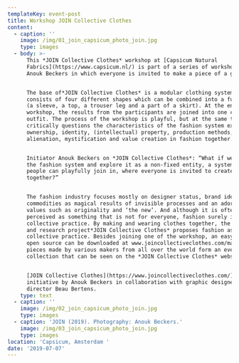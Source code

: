 ```yaml
---
templateKey: event-post
title: Workshop JOIN Collective Clothes
content:
  - caption: ''
    image: /img/01_join_capsicum_photo_join.jpg
    type: images
  - body: >-
      This *JOIN Collective Clothes* workshop at [Capsicum Natural
      Fabrics](https://www.capsicum.nl/) is part of a series of workshops by
      Anouk Beckers in which everyone is invited to make a piece of a garment.


      The base of*JOIN Collective Clothes* is a modular clothing system that
      consists of four different shapes which can be combined into a full outfit
      (a sleeve, a top, a trouser leg and a part of a skirt). At the end of the
      workshop, the results from the participants are joined into one complete
      outfit. The process of the workshop is playful, but at the same time it
      critically questions the characteristics of the fashion system exploring
      ownership, identity, (intellectual) property, production methods,
      alienation, mystification and value creation in fashion together.


      Initiator Anouk Beckers on *JOIN Collective Clothes*: “What if we open up
      the fashion system and explore it as a non-fixed entity, a system where
      people can playfully join in, where everyone is invited to create fashion
      together?”


      The fashion industry focuses mostly on designer status, brand identity,
      commodities as magical results of invisible processes and an adoration of
      values such as originality and ‘the new’. And although it is often
      perceived as something that is not for everyone, fashion surely is a
      collective practice. By making and wearing clothes together, the design
      and research project*JOIN Collective Clothes* proposes fashion as a
      collective practice. Besides joining one of the workshop, an easy-to-use
      open source can be downloaded at www.joincollectiveclothes.com/manual. The
      pieces made by various makers from all over the world form an ever-growing
      collection that can be seen on the *JOIN Collective Clothes* website.


      [JOIN Collective Clothes](https://www.joincollectiveclothes.com/) is an
      initiative by Anouk Beckers in collaboration with graphic designer and art
      director Beau Bertens.
    type: text
  - caption: ''
    image: /img/02_join_capsicum_photo_join.jpg
    type: images
  - caption: 'JOIN (2019). Photography: Anouk Beckers.'
    image: /img/03_join_capsicum_photo_join.jpg
    type: images
location: 'Capsicum, Amsterdam '
date: '2019-07-07'
---
```


